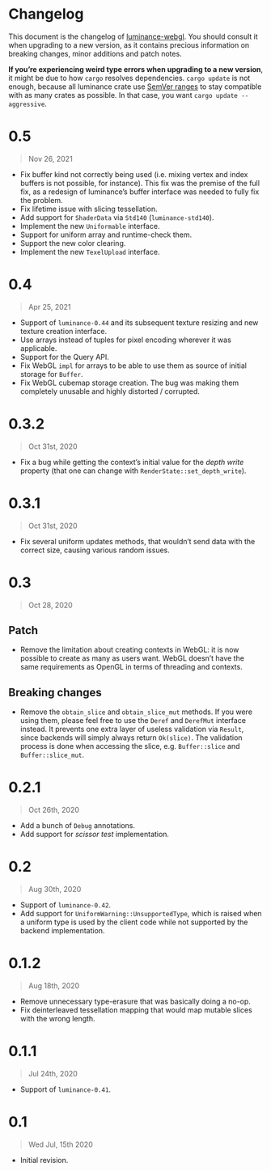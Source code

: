 # Changelog

This document is the changelog of [luminance-webgl](https://crates.io/crates/luminance-webgl).
You should consult it when upgrading to a new version, as it contains precious information on
breaking changes, minor additions and patch notes.

**If you’re experiencing weird type errors when upgrading to a new version**, it might be due to
how `cargo` resolves dependencies. `cargo update` is not enough, because all luminance crate use
[SemVer ranges](https://doc.rust-lang.org/cargo/reference/specifying-dependencies.html) to stay
compatible with as many crates as possible. In that case, you want `cargo update --aggressive`.

# 0.5

> Nov 26, 2021

- Fix buffer kind not correctly being used (i.e. mixing vertex and index buffers is not possible, for instance). This
  fix was the premise of the full fix, as a redesign of luminance’s buffer interface was needed to fully fix the problem.
- Fix lifetime issue with slicing tessellation.
- Add support for `ShaderData` via `Std140` (`luminance-std140`).
- Implement the new `Uniformable` interface.
- Support for uniform array and runtime-check them.
- Support the new color clearing.
- Implement the new `TexelUpload` interface.

# 0.4

> Apr 25, 2021

- Support of `luminance-0.44` and its subsequent texture resizing and new texture creation interface.
- Use arrays instead of tuples for pixel encoding wherever it was applicable.
- Support for the Query API.
- Fix WebGL `impl` for arrays to be able to use them as source of initial storage for `Buffer`.
- Fix WebGL cubemap storage creation. The bug was making them completely unusable and highly distorted / corrupted.

# 0.3.2

> Oct 31st, 2020

- Fix a bug while getting the context’s initial value for the _depth write_ property (that one can change with
  `RenderState::set_depth_write`).

# 0.3.1

> Oct 31st, 2020

- Fix several uniform updates methods, that wouldn’t send data with the correct size, causing various random issues.

# 0.3

> Oct 28, 2020

## Patch

- Remove the limitation about creating contexts in WebGL: it is now possible to create as many as users want. WebGL
  doesn’t have the same requirements as OpenGL in terms of threading and contexts.

## Breaking changes

- Remove the `obtain_slice` and `obtain_slice_mut` methods. If you were using them, please feel free to use the `Deref`
  and `DerefMut` interface instead. It prevents one extra layer of useless validation via `Result`, since backends will
  simply always return `Ok(slice)`. The validation process is done when accessing the slice, e.g. `Buffer::slice` and
  `Buffer::slice_mut`.

# 0.2.1

> Oct 26th, 2020

- Add a bunch of `Debug` annotations.
- Add support for _scissor test_ implementation.

# 0.2

> Aug 30th, 2020

- Support of `luminance-0.42`.
- Add support for `UniformWarning::UnsupportedType`, which is raised when a uniform type is used by the client
  code while not supported by the backend implementation.

# 0.1.2

> Aug 18th, 2020

- Remove unnecessary type-erasure that was basically doing a no-op.
- Fix deinterleaved tessellation mapping that would map mutable slices with the wrong length.

# 0.1.1

> Jul 24th, 2020

- Support of `luminance-0.41`.

# 0.1

> Wed Jul, 15th 2020

- Initial revision.

[luminance-webgl]: https://crates.io/crates/luminance-webgl
